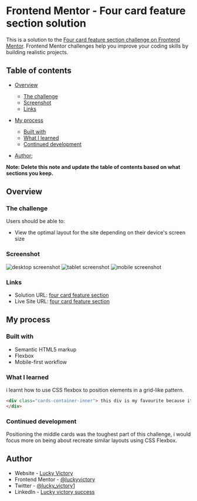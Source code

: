 # Frontend Mentor - Four card feature section solution

This is a solution to the [Four card feature section challenge on Frontend Mentor](https://www.frontendmentor.io/challenges/four-card-feature-section-weK1eFYK). Frontend Mentor challenges help you improve your coding skills by building realistic projects. 

## Table of contents

- [Overview](#overview)
  - [The challenge](#the-challenge)
  - [Screenshot](#screenshot)
  - [Links](#links)
- [My process](#my-process)
  - [Built with](#built-with)
  - [What I learned](#what-i-learned)
  - [Continued development](#continued-development)
  
- [Author](#author);

**Note: Delete this note and update the table of contents based on what sections you keep.**

## Overview

### The challenge

Users should be able to:

- View the optimal layout for the site depending on their device's screen size

### Screenshot

![desktop screenshot](./desktop-screenshot.jpg)
![tablet screenshot](./tablet-screenshot.jpg)
![mobile screenshot](./mobile-screenshot.jpg)



### Links

- Solution URL: [four card feature section](https://github.com/lucky-victory/FEM/four-card-feature-section-master/)
- Live Site URL: [four card feature section](https://lucky-victory.github.io/FEM/four-card-feature-section-master/)

## My process

### Built with

- Semantic HTML5 markup
- Flexbox
- Mobile-first workflow

### What I learned

i learnt how to use CSS flexbox to position elements in a grid-like pattern.



```html
<div class="cards-container-inner"> this div is my favourite because it did the layout trick.
</div>
```


### Continued development

Positioning the middle cards was the toughest part of this challenge, i would focus more on being about recreate similar layouts using CSS Flexbox.


## Author

- Website - [Lucky Victory](https://lucky-victory.dev)
- Frontend Mentor - [@luckyvictory](https://www.frontendmentor.io/profile/lucky-victory)
- Twitter - [@lucky_victory1](https://www.twitter.com/lucky_victory1)
- LinkedIn - [Lucky victory success](ttps://www.linkedin.com/in/lucky-victory-success-42719b1a5)




